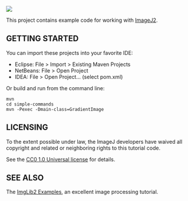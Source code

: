 [![](http://jenkins.imagej.net/job/ImageJ-tutorials/lastBuild/badge/icon)](http://jenkins.imagej.net/job/ImageJ-tutorials/)

This project contains example code for working with [ImageJ2][1].


GETTING STARTED
---------------

You can import these projects into your favorite IDE:

  * Eclipse: File > Import > Existing Maven Projects
  * NetBeans: File > Open Project
  * IDEA: File > Open Project... (select pom.xml)

Or build and run from the command line:

    mvn
    cd simple-commands
    mvn -Pexec -Dmain-class=GradientImage


LICENSING
---------

To the extent possible under law, the ImageJ developers have waived
all copyright and related or neighboring rights to this tutorial code.

See the [CC0 1.0 Universal license][2] for details.


SEE ALSO
--------

The [ImgLib2 Examples][3], an excellent image processing tutorial.


[1]: http://imagej.net/ImageJ2
[2]: http://creativecommons.org/publicdomain/zero/1.0/
[3]: http://imagej.net/ImgLib2_Examples

